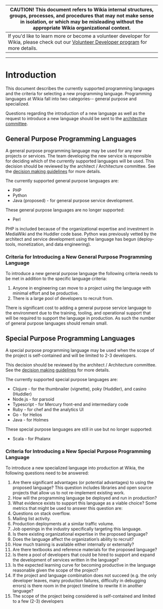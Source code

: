 |**CAUTION!** This document refers to Wikia internal structures, groups, processes, and procedures that may not make sense in isolation, or which may be misleading without the appropriate Wikia organizational context.|
| -- |
| If you'd like to learn more or become a volunteer developer for Wikia, please check out our [Volunteer Developer program](http://dev.wikia.com/wiki/Volunteer_Developers) for more details. |

---
# Introduction

This document describes the currently supported programming languages and the
criteria for selecting a new programming language. Programming languages at
Wikia fall into two categories-- general purpose and specialized.

Questions regarding the introduction of a new language as well as the request to
introduce a new language should be sent to the [architecture
committee](https://one.wikia-inc.com/wiki/Engineering/Architecture_Committee).

## General Purpose Programming Languages

A general purpose programming language may be used for any new projects or
services. The team developing the new service is responsible for deciding which
of the currently supported languages will be used. This decision should be
reviewed by the architect / Architecture committee. See the [decision making
guidelines](DecisionMaking.md)
for more details.

The currently supported general purpose languages are:

 * PHP
 * Python
 * Java (proposed) - for general purpose service development.

These general purpose languages are no longer supported:

 * Perl

PHP is included because of the organizational expertise and investment in
MediaWiki and the Huddler code base. Python was previously vetted by the
architect and service development using the language has begun (deploy-tools,
monetization, and data engineering).

### Criteria for Introducing a New General Purpose Programming Language

To introduce a new general purpose language the following criteria needs to be
met in addition to the specific language criteria:

 1. Anyone in engineering can move to a project using the language with minimal
    effort and be productive.
 2. There is a large pool of developers to recruit from.

There is significant cost to adding a general purpose service language to the
environment due to the training, tooling, and operational support that will be
required to support the language in production. As such the number of general
purpose languages should remain small.


## Special Purpose Programming Languages

A special purpose programming language may be used when the scope of the project
is self-contained and will be limited to 2-3 developers.

This decision should be reviewed by the architect / Architecture committee. See
the [decision making
guidelines](DecisionMaking.md)
for more details.

The currently supported special purpose languages are:

 * Clojure - for the thumbnailer (vignette), poky (Huddler), and casino (Huddler)
 * Node.js - for parsoid
 * Typescript - for Mercury front-end and intermediary code
 * Ruby - for chef and the analytics UI
 * Go - for Helios
 * Java - for Holmes

These special purpose languages are still in use but no longer supported:

 * Scala - for Phalanx

### Criteria for Introducing a New Special Purpose Programming Language

To introduce a new specialized language into production at Wikia, the following
questions need to be answered:

 1. Are there significant advantages (or potential advantages) to using the proposed
     language? This question includes libraries and open source projects that allow
     us to not re-implement existing work.
 2. How will the programming language be deployed and run in production?
 3. What evidence exists to support this language as a viable choice? Some metrics
    that might be used to answer this question are:
  1. Questions on stack overflow.
  2. Mailing list activity.
  3. Production deployments at a similar traffic volume.
  4. Job openings in the industry specifically targeting this language.
 4. Is there existing organizational expertise in the proposed language?
 5. Does the language affect the organization’s ability to recruit?
 6. How much training is available either internally or externally?
 7. Are there textbooks and reference materials for the proposed language?
 8. Is there a pool of developers that could be hired to support and expand the development of services
    written in the language?
 9. Is the expected learning curve for becoming productive in the language
    reasonable given the scope of the project?
 10. If the project and language combination does not succeed (e.g. the only
     developer leaves, many production failures, difficulty in debugging errors) is
     there room in the project timeline to rewrite it in another language?
 11. The scope of the project being considered is self-contained and limited to a few
     (2-3) developers
